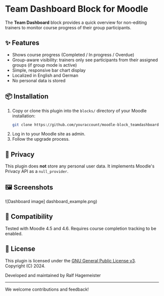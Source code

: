 # Team Dashboard Block for Moodle

The **Team Dashboard** block provides a quick overview for non-editing trainers to monitor course progress of their group participants.

## ✨ Features

- Shows course progress (Completed / In progress / Overdue)
- Group-aware visibility: trainers only see participants from their assigned groups (if group mode is active)
- Simple, responsive bar chart display
- Localized in English and German
- No personal data is stored

## 📦 Installation

1. Copy or clone this plugin into the `blocks/` directory of your Moodle installation:
   ```bash
   git clone https://github.com/youraccount/moodle-block_teamdashboard.git blocks/teamdashboard
   ```
2. Log in to your Moodle site as admin.
3. Follow the upgrade process.

## 🔐 Privacy

This plugin does **not** store any personal user data. It implements Moodle's Privacy API as a `null_provider`.

## 🖼 Screenshots

![Dashboard image] dashboard_example.png)

## 🧩 Compatibility

Tested with Moodle 4.5 and 4.6. Requires course completion tracking to be enabled.

## 📄 License

This plugin is licensed under the [GNU General Public License v3](https://www.gnu.org/licenses/gpl-3.0.html).  
Copyright (C) 2024.

Developed and maintained by Ralf Hagemeister

---

We welcome contributions and feedback!
